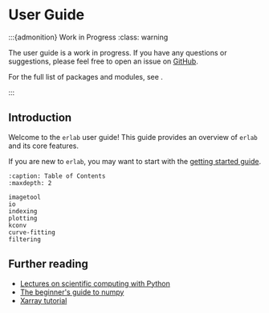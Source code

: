 # User Guide

:::{admonition} Work in Progress
:class: warning

The user guide is a work in progress. If you have any questions or suggestions, please feel free to open an issue on [GitHub](https://github.com/kmnhan/erlabpy/issues).

For the full list of packages and modules, see [](../reference.md).

:::

## Introduction

Welcome to the `erlab` user guide! This guide provides an overview of `erlab` and its core features.

If you are new to `erlab`, you may want to start with the [getting started guide](../getting-started.md).

```{toctree}
:caption: Table of Contents
:maxdepth: 2

imagetool
io
indexing
plotting
kconv
curve-fitting
filtering
```

## Further reading

- [Lectures on scientific computing with Python](https://github.com/jrjohansson/scientific-python-lectures)
- [The beginner's guide to numpy](https://numpy.org/doc/stable/user/absolute_beginners.html)
- [Xarray tutorial](https://tutorial.xarray.dev/)
